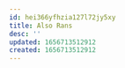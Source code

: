 ```yaml
---
id: hei366yfhzia127l72jy5xy
title: Also Rans
desc: ''
updated: 1656713512912
created: 1656713512912
---
```


